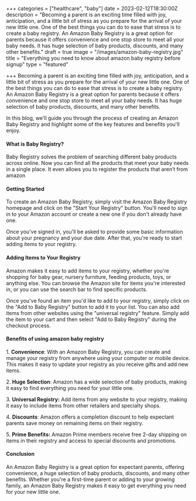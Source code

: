 +++
categories = ["healthcare", "baby"]
date = 2023-02-12T18:30:00Z
description = "Becoming a parent is an exciting time filled with joy, anticipation, and a little bit of stress as you prepare for the arrival of your new little one. One of the best things you can do to ease that stress is to create a baby registry. An Amazon Baby Registry is a great option for parents because it offers convenience and one stop store to meet all your baby needs. It has huge selection of baby products, discounts, and many other benefits."
draft = true
image = "/images/amazon-baby-registry.jpg"
title = "Everything you need to know about amazon baby registry before signup"
type = "featured"

+++
Becoming a parent is an exciting time filled with joy, anticipation, and a little bit of stress as you prepare for the arrival of your new little one. One of the best things you can do to ease that stress is to create a baby registry. An Amazon Baby Registry is a great option for parents because it offers convenience and one stop store to meet all your baby needs. It has huge selection of baby products, discounts, and many other benefits.

In this blog, we'll guide you through the process of creating an Amazon Baby Registry and highlight some of the key features and benefits you'll enjoy.

#### What is Baby Registry?

Baby Registry solves the problem of searching different baby products across online. Now you can find all the products that meet your baby needs in a single place. It even allows you to register the products that aren’t from amazon

#### Getting Started

To create an Amazon Baby Registry, simply visit the Amazon Baby Registry homepage and click on the "Start Your Registry" button. You'll need to sign in to your Amazon account or create a new one if you don't already have one.

Once you've signed in, you'll be asked to provide some basic information about your pregnancy and your due date. After that, you're ready to start adding items to your registry.

#### Adding Items to Your Registry

Amazon makes it easy to add items to your registry, whether you're shopping for baby gear, nursery furniture, feeding products, toys, or anything else. You can browse the Amazon site for items you're interested in, or you can use the search bar to find specific products.

Once you've found an item you'd like to add to your registry, simply click on the "Add to Baby Registry" button to add it to your list. You can also add items from other websites using the "universal registry" feature. Simply add the item to your cart and then select "Add to Baby Registry" during the checkout process.

#### Benefits of using amazon baby registry

1\. **Convenience**: With an Amazon Baby Registry, you can create and manage your registry from anywhere using your computer or mobile device. This makes it easy to update your registry as you receive gifts and add new items.

2\. **Huge Selection**: Amazon has a wide selection of baby products, making it easy to find everything you need for your little one.

3\. **Universal Registry:** Add items from any website to your registry, making it easy to include items from other retailers and specialty shops.

4\. **Discounts**: Amazon offers a completion discount to help expectant parents save money on remaining items on their registry.

5\. **Prime Benefits:** Amazon Prime members receive free 2-day shipping on items in their registry and access to special discounts and promotions.

#### Conclusion

An Amazon Baby Registry is a great option for expectant parents, offering convenience, a huge selection of baby products, discounts, and many other benefits. Whether you're a first-time parent or adding to your growing family, an Amazon Baby Registry makes it easy to get everything you need for your new little one.